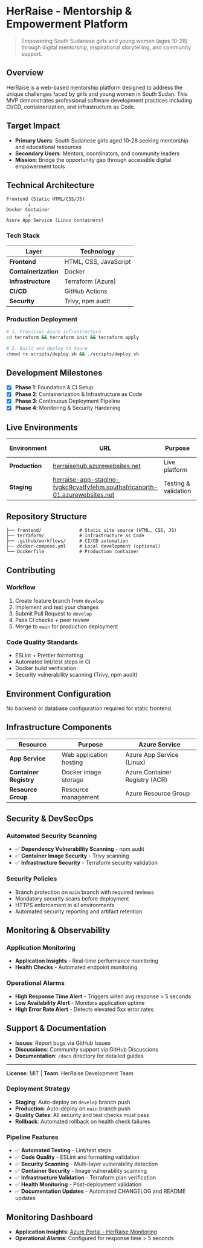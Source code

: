 # HerRaise - Mentorship & Empowerment Platform

> Empowering South Sudanese girls and young women (ages 10-28) through digital mentorship, inspirational storytelling, and community support.

## Overview

HerRaise is a web-based mentorship platform designed to address the unique challenges faced by girls and young women in South Sudan. This MVP demonstrates professional software development practices including CI/CD, containerization, and Infrastructure as Code.

## Target Impact

- **Primary Users**: South Sudanese girls aged 10-28 seeking mentorship and educational resources
- **Secondary Users**: Mentors, coordinators, and community leaders  
- **Mission**: Bridge the opportunity gap through accessible digital empowerment tools

## Technical Architecture

```
Frontend (Static HTML/CSS/JS)
        ↓
Docker Container
        ↓
Azure App Service (Linux containers)
```

### Tech Stack

| Layer        | Technology           |
|--------------|---------------------|
| **Frontend** | HTML, CSS, JavaScript |
| **Containerization** | Docker |
| **Infrastructure** | Terraform (Azure) |
| **CI/CD**    | GitHub Actions      |
| **Security** | Trivy, npm audit    |

### Production Deployment

```bash
# 1. Provision Azure infrastructure
cd terraform && terraform init && terraform apply

# 2. Build and deploy to Azure
chmod +x scripts/deploy.sh && ./scripts/deploy.sh
```

## Development Milestones

- [x] **Phase 1**: Foundation & CI Setup
- [x] **Phase 2**: Containerization & Infrastructure as Code  
- [x] **Phase 3**: Continuous Deployment Pipeline
- [x] **Phase 4**: Monitoring & Security Hardening

## Live Environments

| Environment   | URL                                                                 | Purpose             | Auto-Deploy     |
|---------------|---------------------------------------------------------------------|---------------------|-----------------|
| **Production**| [herraisehub.azurewebsites.net](https://herraisehub-fgd0dfawa0bmhxeh.southafricanorth-01.azurewebsites.net/) | Live platform       | `main` branch   |
| **Staging**   | [herraise-app-staging-fvgkc9cyatfyfehm.southafricanorth-01.azurewebsites.net](https://herraise-app-staging-fvgkc9cyatfyfehm.southafricanorth-01.azurewebsites.net/) | Testing & validation | `develop` branch |

## Repository Structure

```
├── frontend/              # Static site source (HTML, CSS, JS)
├── terraform/             # Infrastructure as Code
├── .github/workflows/     # CI/CD automation
├── docker-compose.yml     # Local development (optional)
└── Dockerfile             # Production container
```

## Contributing

### Workflow

1. Create feature branch from `develop`
2. Implement and test your changes
3. Submit Pull Request to `develop`
4. Pass CI checks + peer review
5. Merge to `main` for production deployment

### Code Quality Standards

- ESLint + Prettier formatting
- Automated lint/test steps in CI
- Docker build verification
- Security vulnerability scanning (Trivy, npm audit)

## Environment Configuration

No backend or database configuration required for static frontend.

## Infrastructure Components

| Resource            | Purpose                   | Azure Service                |
|---------------------|---------------------------|------------------------------|
| **App Service**     | Web application hosting   | Azure App Service (Linux)    |
| **Container Registry** | Docker image storage   | Azure Container Registry (ACR)|
| **Resource Group**  | Resource management       | Azure Resource Group         |

## Security & DevSecOps

### Automated Security Scanning
- ✅ **Dependency Vulnerability Scanning** - npm audit
- ✅ **Container Image Security** - Trivy scanning
- ✅ **Infrastructure Security** - Terraform security validation

### Security Policies
- Branch protection on `main` branch with required reviews
- Mandatory security scans before deployment
- HTTPS enforcement in all environments
- Automated security reporting and artifact retention

## Monitoring & Observability

### Application Monitoring
- **Application Insights** - Real-time performance monitoring
- **Health Checks** - Automated endpoint monitoring

### Operational Alarms
- **High Response Time Alert** - Triggers when avg response > 5 seconds
- **Low Availability Alert** - Monitors application uptime
- **High Error Rate Alert** - Detects elevated 5xx error rates

## Support & Documentation

- **Issues**: Report bugs via GitHub Issues
- **Discussions**: Community support via GitHub Discussions
- **Documentation**: `/docs` directory for detailed guides

---

**License**: MIT | **Team**: HerRaise Development Team

### Deployment Strategy
- **Staging**: Auto-deploy on `develop` branch push
- **Production**: Auto-deploy on `main` branch push
- **Quality Gates**: All security and test checks must pass
- **Rollback**: Automated rollback on health check failures

### Pipeline Features
- ✅ **Automated Testing** - Lint/test steps
- ✅ **Code Quality** - ESLint and formatting validation
- ✅ **Security Scanning** - Multi-layer vulnerability detection
- ✅ **Container Security** - Image vulnerability scanning
- ✅ **Infrastructure Validation** - Terraform plan verification
- ✅ **Health Monitoring** - Post-deployment validation
- ✅ **Documentation Updates** - Automated CHANGELOG and README updates

## Monitoring Dashboard

- **Application Insights**: [Azure Portal - HerRaise Monitoring](https://portal.azure.com/#view/Microsoft_Azure_Monitoring_Alerts/AlertRulesBlade/resourceId/%2Fsubscriptions%2Ff2b10cdf-8f93-48de-a471-6a3de572f857%2FresourceGroups%2FHerRaise_RG%2Fproviders%2FMicrosoft.Web%2Fsites%2Fherraisehub
)
- **Operational Alarms**: Configured for response time > 5 seconds
